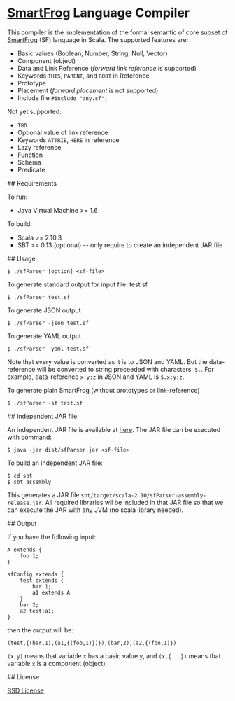 # [SmartFrog](http://smartfrog.org) Language Compiler

This compiler is the implementation of the formal semantic of core subset of [SmartFrog](http://smartfrog.org) (SF) language in Scala. The supported features are:

- Basic values (Boolean, Number, String, Null, Vector)
- Component (object)
- Data and Link Reference (_forward link reference_ is supported)
- Keywords `THIS`, `PARENT`, and `ROOT` in Reference
- Prototype
- Placement (_forward placement_ is not supported)
- Include file `#include "any.sf";`

Not yet supported:

- `TBD`
- Optional value of link reference
- Keywords `ATTRIB`, `HERE` in reference
- Lazy reference
- Function
- Schema
- Predicate


## Requirements

To run:
- Java Virtual Machine >= 1.6

To build:
- Scala >= 2.10.3
- SBT >= 0.13 (optional) -- only require to create an independent JAR file


## Usage

	$ ./sfParser [option] <sf-file>

To generate standard output for input file: test.sf

	$ ./sfParser test.sf

To generate JSON output

	$ ./sfParser -json test.sf

To generate YAML output

	$ ./sfParser -yaml test.sf

Note that every value is converted as it is to JSON and YAML.
But the data-reference will be converted to string preceeded with
characters: `$.`. For example, data-reference `x:y:z` in JSON and
YAML is `$.x:y:z`.

To generate plain SmartFrog (without prototypes or link-reference)

	$ ./sfParser -sf test.sf


## Independent JAR file

An independent JAR file is available at [here](https://github.com/herry13/smartfrog-lang/blob/master/dist/sfParser.jar).
The JAR file can be executed with command:

	$ java -jar dist/sfParser.jar <sf-file>

To build an independent JAR file:

	$ cd sbt
	$ sbt assembly

This generates a JAR file `sbt/target/scala-2.10/sfParser-assembly-release.jar`. All required libraries wil be included in that JAR file so that we can execute the JAR with any JVM (no scala library needed).

## Output

If you have the following input:

	A extends {
		foo 1;
	}
	
	sfConfig extends {
		test extends {
			bar 1;
			a1 extends A
		}
		bar 2;
		a2 test:a1;
	}

then the output will be:

	(test,{(bar,1),(a1,{(foo,1)})}),(bar,2),(a2,{(foo,1)})

`(x,y)` means that variable `x` has a basic value `y`, and
`(x,{...})` means that variable `x` is a component (object).



## License

[BSD License](https://raw.githubusercontent.com/herry13/smartfrog-lang/master/LICENSE)
